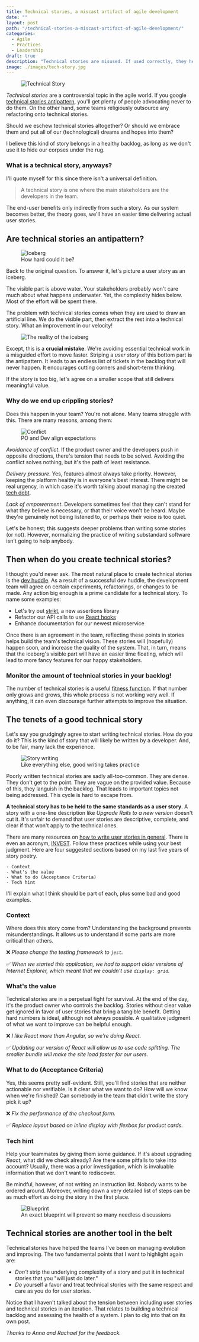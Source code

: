 ```yaml
---
title: Technical stories, a miscast artifact of agile development
date: ""
layout: post
path: "/technical-stories-a-miscast-artifact-of-agile-development/"
categories:
  - Agile
  - Practices
  - Leadership
draft: true
description: "Technical stories are misused. If used correctly, they help shape the technical vision. If not, they just enable skipping essential work"
image: ./images/tech-story.jpg
---
```


<figure class="figure figure--left">
  <img src="./images/tech-story.jpg" alt="Technical Story" />
</figure>

_Technical stories_ are a controversial topic in the agile world. If you google [technical stories antipattern](https://www.google.com/search?q=technical+stories+antipattern), you'll get plenty of people advocating never to do them. On the other hand, some teams religiously outsource any refactoring onto technical stories.

Should we eschew technical stories altogether? Or should we embrace them and put all of our (technological) dreams and hopes into them?

I believe this kind of story belongs in a healthy backlog, as long as we don't use it to hide our corpses under the rug.

### What is a technical story, anyways?

I'll quote myself for this since there isn't a universal definition.

> A technical story is one where the main stakeholders are the developers in the team.

The end-user benefits only indirectly from such a story. As our system becomes better, the theory goes, we'll have an easier time delivering actual user stories.

## Are technical stories an antipattern?

<figure class="figure figure--right">
  <img src="./images/iceberg.jpg" alt="Iceberg" />
  <figcaption class="figure__caption">
  How hard could it be?
  </figcaption>
</figure>

Back to the original question. To answer it, let's picture a user story as an iceberg.

The visible part is above water. Your stakeholders probably won't care much about what happens underwater. Yet, the complexity hides below. Most of the effort will be spent there.

The problem with technical stories comes when they are used to draw an artificial line. We do the visible part, then extract the rest into a technical story. What an improvement in our velocity!

<figure class="figure">
  <img src="./images/iceberg-reality.png" alt="The reality of the iceberg" />
</figure>

Except, this is a **crucial mistake**. We're avoiding essential technical work in a misguided effort to move faster. Striping a _user story_ of this bottom part **is** the antipattern. It leads to an endless list of tickets in the backlog that will never happen. It encourages cutting corners and short-term thinking.

If the story is too big, let's agree on a smaller scope that still delivers meaningful value.

### Why do we end up crippling stories?

Does this happen in your team? You're not alone. Many teams struggle with this. There are many reasons, among them:

<figure class="figure figure--left">
  <img src="./images/conflict.jpg" alt="Conflict" />
  <figcaption class="figure__caption">
  PO and Dev align expectations
  </figcaption>
</figure>

_Avoidance of conflict_. If the product owner and the developers push in opposite directions, there's tension that needs to be solved. Avoiding the conflict solves nothing, but it's the path of least resistance.

_Delivery pressure_. Yes, features almost always take priority. However, keeping the platform healthy is in everyone's best interest. There might be real urgency, in which case it's worth talking about managing the created [tech debt](https://martinfowler.com/bliki/TechnicalDebt.html).

_Lack of empowerment_. Developers sometimes feel that they can't stand for what they believe is necessary, or that their voice won't be heard. Maybe they're genuinely not being listened to, or perhaps their voice is too quiet.

Let's be honest; this suggests deeper problems than writing some stories (or not). However, normalizing the practice of writing substandard software isn't going to help anybody.

## Then when **do you** create technical stories?

I thought you'd never ask. The most natural place to create technical stories is the [dev huddle](../dev-huddle-as-a-tool-to-achieve-alignment-among-developers/). As a result of a successful dev huddle, the development team will agree on certain experiments, refactorings, or changes to be made. Any action big enough is a prime candidate for a technical story. To name some examples:

- Let's try out [strikt](https://strikt.io/), a new assertions library
- Refactor our API calls to use [React hooks](https://reactjs.org/docs/hooks-intro.html)
- Enhance documentation for our newest microservice

Once there is an agreement in the team, reflecting these points in stories helps build the team's technical vision. These stories will (hopefully) happen soon, and increase the quality of the system. That, in turn, means that the iceberg's visible part will have an easier time floating, which will lead to more fancy features for our happy stakeholders.

### Monitor the amount of technical stories in your backlog!

The number of technical stories is a useful [fitness function](https://www.thoughtworks.com/radar/techniques/architectural-fitness-function). If that number only grows and grows, this whole process is not working very well. If anything, it can even discourage further attempts to improve the situation.

## The tenets of a good technical story

Let's say you grudgingly agree to start writing technical stories. How do you do it? This is the kind of story that will likely be written by a developer. And, to be fair, many lack the experience.

<figure class="figure figure--right">
  <img src="./images/story.jpg" alt="Story writing" />
  <figcaption class="figure__caption">
  Like everything else, good writing takes practice
  </figcaption>
</figure>

Poorly written technical stories are sadly all-too-common. They are dense. They don't get to the point. They are vague on the provided value. Because of this, they languish in the backlog. That leads to important topics not being addressed. This cycle is hard to escape from.

**A technical story has to be held to the same standards as a user story**. A story with a one-line description like _Upgrade Rails to a new version_ doesn't cut it. It's unfair to demand that user stories are descriptive, complete, and clear if that won't apply to the technical ones.

There are many resources on [how to write user stories in general](https://www.mountaingoatsoftware.com/books/user-stories-applied). There is even an acronym, [INVEST](https://www.agilealliance.org/glossary/invest). Follow these practices while using your best judgment. Here are four suggested sections based on my last five years of story poetry.

    - Context
    - What's the value
    - What to do (Acceptance Criteria)
    - Tech hint
    
I'll explain what I think should be part of each, plus some bad and good examples.

### Context

Where does this story come from? Understanding the background prevents misunderstandings. It allows us to understand if some parts are more critical than others.

 ❌ _Please change the testing framework to `jest`._

 ✅ _When we started this application, we had to support older versions of Internet Explorer, which meant that we couldn't use `display: grid`._

### What's the value

Technical stories are in a perpetual fight for survival. At the end of the day, it's the product owner who controls the backlog. Stories without clear value get ignored in favor of user stories that bring a tangible benefit. Getting hard numbers is ideal, although not always possible. A qualitative judgment of what we want to improve can be helpful enough.

 ❌ _I like React more than Angular, so we're doing React._

 ✅ _Updating our version of React will allow us to use code splitting. The smaller bundle will make the site load faster for our users._

### What to do (Acceptance Criteria)

Yes, this seems pretty self-evident. Still, you'll find stories that are neither actionable nor verifiable. Is it clear what we want to do? How will we know when we're finished? Can somebody in the team that didn't write the story pick it up?

 ❌ _Fix the performance of the checkout form._

 ✅ _Replace layout based on inline display with flexbox for product cards._

### Tech hint

Help your teammates by giving them some guidance. If it's about upgrading _React_, what did we check already? Are there some pitfalls to take into account? Usually, there was a prior investigation, which is invaluable information that we don't want to rediscover. 

Be mindful, however, of not writing an instruction list. Nobody wants to be ordered around. Moreover, writing down a very detailed list of steps can be as much effort as doing the story in the first place.

<figure class="figure">
  <img src="./images/blueprint.jpg" alt="Blueprint" />
  <figcaption class="figure__caption">
  An exact blueprint will prevent so many needless discussions
  </figcaption>
</figure>

## Technical stories are another tool in the belt

Technical stories have helped the teams I've been on managing evolution and improving. The two fundamental points that I want to highlight again are:

- _Don't_ strip the underlying complexity of a story and put it in technical stories that you "will just do later."
- _Do_ yourself a favor and treat technical stories with the same respect and care as you do for user stories.

Notice that I haven't talked about the tension between including user stories and technical stories in an iteration. That relates to building a technical backlog and assessing the health of a system. I plan to dig into that on its own post.

*Thanks to Anna and Rachael for the feedback.*

